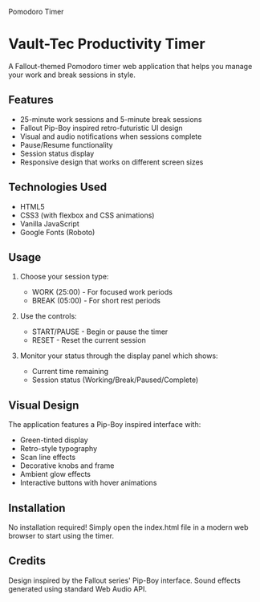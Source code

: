 Pomodoro Timer
# Vault-Tec Productivity Timer

A Fallout-themed Pomodoro timer web application that helps you manage your work and break sessions in style.

## Features

- 25-minute work sessions and 5-minute break sessions
- Fallout Pip-Boy inspired retro-futuristic UI design
- Visual and audio notifications when sessions complete
- Pause/Resume functionality
- Session status display
- Responsive design that works on different screen sizes

## Technologies Used

- HTML5
- CSS3 (with flexbox and CSS animations)
- Vanilla JavaScript
- Google Fonts (Roboto)

## Usage

1. Choose your session type:
   - WORK (25:00) - For focused work periods
   - BREAK (05:00) - For short rest periods

2. Use the controls:
   - START/PAUSE - Begin or pause the timer
   - RESET - Reset the current session
   
3. Monitor your status through the display panel which shows:
   - Current time remaining
   - Session status (Working/Break/Paused/Complete)

## Visual Design

The application features a Pip-Boy inspired interface with:
- Green-tinted display
- Retro-style typography
- Scan line effects
- Decorative knobs and frame
- Ambient glow effects
- Interactive buttons with hover animations

## Installation

No installation required! Simply open the index.html file in a modern web browser to start using the timer.

## Credits

Design inspired by the Fallout series' Pip-Boy interface.
Sound effects generated using standard Web Audio API.
